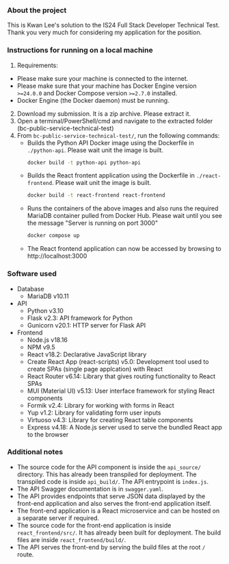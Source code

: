 ### About the project

This is Kwan Lee's solution to the IS24 Full Stack Developer Technical Test. Thank you very much for considering my application for the position.


### Instructions for running on a local machine

1. Requirements:
  * Please make sure your machine is connected to the internet.
  * Please make sure that your machine has Docker Engine version `>=24.0.0` and Docker Compose version `>=2.7.0` installed.
  * Docker Engine (the Docker daemon) must be running.
2. Download my submission. It is a zip archive. Please extract it.
3. Open a terminal/PowerShell/cmd and navigate to the extracted folder (bc-public-service-technical-test)
4. From `bc-public-service-technical-test/`, run the following commands:
	* Builds the Python API Docker image using the Dockerfile in `./python-api`. Please wait unit the image is built.
		```sh
		docker build -t python-api python-api
		```
	* Builds the React frontent application using the Dockerfile in `./react-frontend`. Please wait unit the image is built.
		```sh
		docker build -t react-frontend react-frontend
		```
	* Runs the containers of the above images and also runs the required MariaDB container pulled from Docker Hub. Please wait until you see the message "Server is running on port 3000"
		```sh
		docker compose up
		```
	* The React frontend application can now be accessed by browsing to http://localhost:3000

### Software used

* Database
	* MariaDB v10.11
* API
	* Python v3.10
	* Flask v2.3: API framework for Python
	* Gunicorn v20.1: HTTP server for Flask API
* Frontend
	* Node.js v18.16
	* NPM v9.5
	* React v18.2: Declarative JavaScript library
	* Create React App (react-scripts) v5.0: Development tool used to create SPAs (single page applcation) with React
	* React Router v6.14: Library that gives routing functionality to React SPAs
	* MUI (Material UI) v5.13: User interface framework for styling React components
	* Formik v2.4: Library for working with forms in React
	* Yup v1.2: Library for validating form user inputs
	* Virtuoso v4.3: Library for creating React table components
	* Express v4.18: A Node.js server used to serve the bundled React app to the browser

### Additional notes
* The source code for the API component is inside the `api_source/` directory. This has already been transpiled for deployment. The transpiled code is inside `api_build/`. The API entrypoint is `index.js`.
* The API Swagger documentation is in `swagger.yaml`.
* The API provides endpoints that serve JSON data displayed by the front-end application and also serves the front-end application itself.
* The front-end application is a React microservice and can be hosted on a separate server if required.
* The source code for the front-end application is inside `react_frontend/src/`. It has already been built for deployment. The build files are inside `react_frontend/build/`.
* The API serves the front-end by serving the build files at the root `/` route.